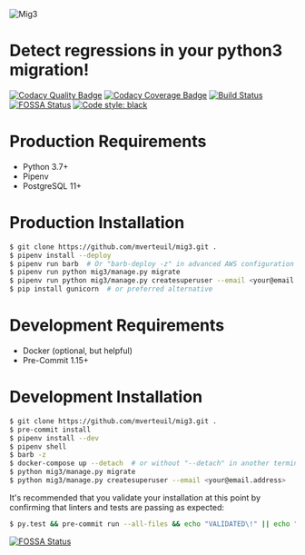 ![Mig3](https://repository-images.githubusercontent.com/183804036/f4e59c00-69bb-11e9-96c5-6188c6a6f664)

# Detect regressions in your python3 migration!

[![Codacy Quality Badge](https://api.codacy.com/project/badge/Grade/8fbaac0868ee4261915b7c48ba8ee881)](https://app.codacy.com/app/mverteuil/mig3?utm_source=github.com&utm_medium=referral&utm_content=mverteuil/mig3&utm_campaign=Badge_Grade_Dashboard)
[![Codacy Coverage Badge](https://api.codacy.com/project/badge/Coverage/79079a3fa54e49d4b6cfee5f3451737e)](https://www.codacy.com/app/mverteuil/mig3?utm_source=github.com&utm_medium=referral&utm_content=mverteuil/mig3&utm_campaign=Badge_Coverage)
[![Build Status](https://travis-ci.com/mverteuil/mig3.svg?branch=master)](https://travis-ci.com/mverteuil/mig3)
[![FOSSA Status](https://app.fossa.com/api/projects/git%2Bgithub.com%2Fmverteuil%2Fmig3.svg?type=shield)](https://app.fossa.com/projects/git%2Bgithub.com%2Fmverteuil%2Fmig3?ref=badge_shield)
[![Code style: black](https://img.shields.io/badge/code%20style-black-000000.svg)](https://github.com/python/black)

# Production Requirements

-   Python 3.7+
-   Pipenv
-   PostgreSQL 11+

# Production Installation

```zsh
$ git clone https://github.com/mverteuil/mig3.git .
$ pipenv install --deploy
$ pipenv run barb  # Or "barb-deploy -z" in advanced AWS configuration
$ pipenv run python mig3/manage.py migrate
$ pipenv run python mig3/manage.py createsuperuser --email <your@email.address>
$ pip install gunicorn  # or preferred alternative
```

# Development Requirements

-   Docker (optional, but helpful)
-   Pre-Commit 1.15+

# Development Installation

```zsh
$ git clone https://github.com/mverteuil/mig3.git .
$ pre-commit install
$ pipenv install --dev
$ pipenv shell
$ barb -z
$ docker-compose up --detach  # or without "--detach" in another terminal session
$ python mig3/manage.py migrate
$ python mig3/manage.py createsuperuser --email <your@email.address>
```

It's recommended that you validate your installation at this point by confirming that linters and tests are passing as expected:

```zsh
$ py.test && pre-commit run --all-files && echo "VALIDATED\!" || echo "CHECK YOUR INSTALLATION"
```

[![FOSSA Status](https://app.fossa.com/api/projects/git%2Bgithub.com%2Fmverteuil%2Fmig3.svg?type=large)](https://app.fossa.com/projects/git%2Bgithub.com%2Fmverteuil%2Fmig3?ref=badge_large)

